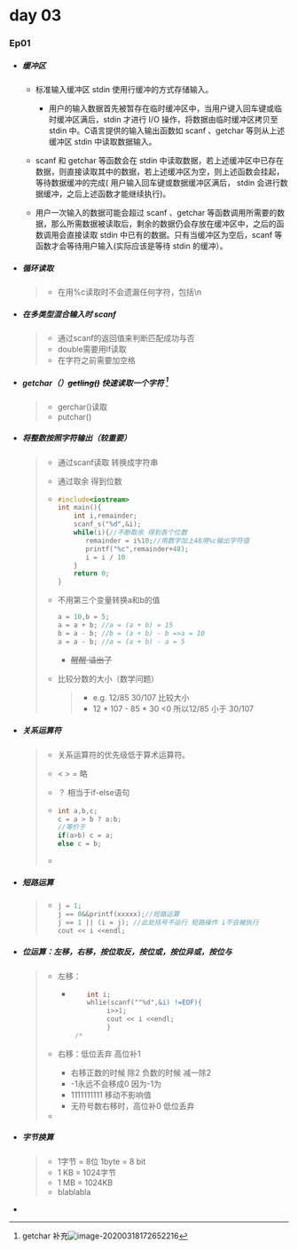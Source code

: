 # day 03

### Ep01

- ##### 缓冲区

  - 标准输入缓冲区 stdin 使用行缓冲的方式存储输入。
    - 用户的输入数据首先被暂存在临时缓冲区中，当用户键入回车键或临时缓冲区满后，stdin 才进行 I/O 操作，将数据由临时缓冲区拷贝至 stdin 中。C语言提供的输入输出函数如 scanf 、getchar 等则从上述缓冲区 stdin 中读取数据输入。

  - scanf 和 getchar 等函数会在 stdin 中读取数据，若上述缓冲区中已存在数据，则直接读取其中的数据，若上述缓冲区为空，则上述函数会挂起，等待数据缓冲的完成( 用户输入回车键或数据缓冲区满后， stdin 会进行数据缓冲，之后上述函数才能继续执行)。 
  - 用户一次输入的数据可能会超过 scanf 、getchar 等函数调用所需要的数据，那么所需数据被读取后，剩余的数据仍会存放在缓冲区中，之后的函数调用会直接读取 stdin 中已有的数据。只有当缓冲区为空后，scanf 等函数才会等待用户输入(实际应该是等待 stdin 的缓冲）。

- ##### 循环读取

  > - 在用%c读取时不会遗漏任何字符，包括\n

- ##### 在多类型混合输入时 scanf

  > - 通过scanf的返回值来判断匹配成功与否
  > - double需要用lf读取
  > - 在字符之前需要加空格

- ##### getchar（）~~getling()~~      快速读取一个字符 [^1]

  > - gerchar()读取
  > - putchar()

- ##### 将整数按照字符输出（较重要）

  > - 通过scanf读取 转换成字符串
  >
  > -  通过取余 得到位数
  >
  > - ```c++
  >   #include<iostream>
  >   int main(){
  >       int i,remainder;
  >       scanf_s("%d",&i);
  >       while(i){//不断取余 得到各个位数
  >          remainder = i%10;//用数字加上48用%c输出字符值
  >          printf("%c",remainder+48);
  >          i = i / 10
  >       }
  >       return 0;
  >   }
  >   ```
  >
  > - 不用第三个变量转换a和b的值
  >
  >   ```c++
  >   a = 10,b = 5;
  >   a = a + b; //a = (a + b) = 15
  >   b = a - b; //b = (a + b) - b =>a = 10 
  >   a = a - b; //a = (a + b) - a = 5
  >   ```
  >
  >   - ~~醒醒  溢出了~~
  >
  > - 比较分数的大小（数学问题）
  >
  >   > - e.g. 12/85  30/107 比较大小
  >   > - 12 * 107 - 85 * 30 <0 所以12/85 小于 30/107 

- ##### 关系运算符

  > - 关系运算符的优先级低于算术运算符。
  >
  > - < > = 略
  >
  > - ？ 相当于if-else语句
  >
  > - ```c++
  >   int a,b,c;
  >   c = a > b ? a:b;
  >   //等价于
  >   if(a>b) c = a;
  >   else c = b;
  >   ```
  >
  > - 

- ##### 短路运算

  > - ```c++
  >   j = 1;
  >   j == 0&&printf(xxxxx);//短路运算
  >   j == 1 || (i = j); //此处括号不运行 短路操作 i不会被执行
  >   cout << i <<endl;
  >   ```
  >
  >   

- ##### 位运算：左移，右移，按位取反，按位或，**按位异或**，按位与

  > - 左移：
  >   - ```c++
  >     	int i;
  >       	whlie(scanf(""%d",&i) !=EOF){
  >              i>>1;
  >              cout << i <<endl;
  >              }
  >      /*               
  >      ```
  >   
  > - 右移：低位丢弃  高位补1
  >
  >   - 右移正数的时候 除2 负数的时候 减一除2
  >   - -1永远不会移成0 因为-1为
  >   - 1111111111   移动不影响值
  >   - 无符号数右移时，高位补0  低位丢弃
  >
  > - 

- ##### 字节换算

  > - 1字节 = 8位   1byte = 8 bit
  > - 1 KB = 1024字节
  > - 1 MB = 1024KB
  > - blablabla

- 

[^1]:getchar 补充![image-20200318172652216](../assess/image-20200318172652216.png)

